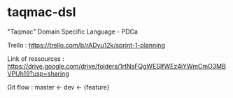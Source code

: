 # taqmac-dsl
"Taqmac" Domain Specific Language - PDCa


Trello :
https://trello.com/b/rADyu12k/sprint-1-planning

Link of ressources :
https://drive.google.com/drive/folders/1rtNsFQgWESIfWEz4iYWmCmO3MBVPUh19?usp=sharing

Git flow : master <- dev <- {feature}
